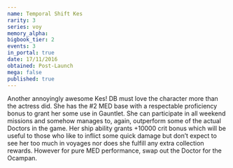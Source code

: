```yaml
---
name: Temporal Shift Kes
rarity: 3
series: voy
memory_alpha:
bigbook_tier: 2
events: 3
in_portal: true
date: 17/11/2016
obtained: Post-Launch
mega: false
published: true
---
```


Another annoyingly awesome Kes! DB must love the character more than the actress did. She has the #2 MED base with a respectable proficiency bonus to grant her some use in Gauntlet. She can participate in all weekend missions and somehow manages to, again, outperform some of the actual Doctors in the game. Her ship ability grants +10000 crit bonus which will be useful to those who like to inflict some quick damage but don’t expect to see her too much in voyages nor does she fulfill any extra collection rewards. However for pure MED performance, swap out the Doctor for the Ocampan.
